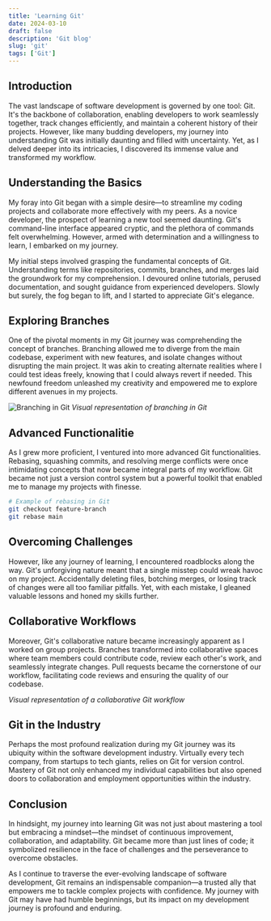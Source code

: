 ```yaml
---
title: 'Learning Git'
date: 2024-03-10
draft: false
description: 'Git blog'
slug: 'git'
tags: ['Git']
---
```


## Introduction

The vast landscape of software development is governed by one tool: Git. It's the backbone of collaboration, enabling developers to work seamlessly together, track changes efficiently, and maintain a coherent history of their projects. However, like many budding developers, my journey into understanding Git was initially daunting and filled with uncertainty. Yet, as I delved deeper into its intricacies, I discovered its immense value and transformed my workflow.

## Understanding the Basics

My foray into Git began with a simple desire—to streamline my coding projects and collaborate more effectively with my peers. As a novice developer, the prospect of learning a new tool seemed daunting. Git's command-line interface appeared cryptic, and the plethora of commands felt overwhelming. However, armed with determination and a willingness to learn, I embarked on my journey.

My initial steps involved grasping the fundamental concepts of Git. Understanding terms like repositories, commits, branches, and merges laid the groundwork for my comprehension. I devoured online tutorials, perused documentation, and sought guidance from experienced developers. Slowly but surely, the fog began to lift, and I started to appreciate Git's elegance.

## Exploring Branches

One of the pivotal moments in my Git journey was comprehending the concept of branches. Branching allowed me to diverge from the main codebase, experiment with new features, and isolate changes without disrupting the main project. It was akin to creating alternate realities where I could test ideas freely, knowing that I could always revert if needed. This newfound freedom unleashed my creativity and empowered me to explore different avenues in my projects.

![Branching in Git](https://www.example.com/branching_diagram.png)
_Visual representation of branching in Git_

## Advanced Functionalitie

As I grew more proficient, I ventured into more advanced Git functionalities. Rebasing, squashing commits, and resolving merge conflicts were once intimidating concepts that now became integral parts of my workflow. Git became not just a version control system but a powerful toolkit that enabled me to manage my projects with finesse.

```bash
# Example of rebasing in Git
git checkout feature-branch
git rebase main
```

## Overcoming Challenges

However, like any journey of learning, I encountered roadblocks along the way. Git's unforgiving nature meant that a single misstep could wreak havoc on my project. Accidentally deleting files, botching merges, or losing track of changes were all too familiar pitfalls. Yet, with each mistake, I gleaned valuable lessons and honed my skills further.

## Collaborative Workflows

Moreover, Git's collaborative nature became increasingly apparent as I worked on group projects. Branches transformed into collaborative spaces where team members could contribute code, review each other's work, and seamlessly integrate changes. Pull requests became the cornerstone of our workflow, facilitating code reviews and ensuring the quality of our codebase.

_Visual representation of a collaborative Git workflow_

## Git in the Industry

Perhaps the most profound realization during my Git journey was its ubiquity within the software development industry. Virtually every tech company, from startups to tech giants, relies on Git for version control. Mastery of Git not only enhanced my individual capabilities but also opened doors to collaboration and employment opportunities within the industry.

## Conclusion

In hindsight, my journey into learning Git was not just about mastering a tool but embracing a mindset—the mindset of continuous improvement, collaboration, and adaptability. Git became more than just lines of code; it symbolized resilience in the face of challenges and the perseverance to overcome obstacles.

As I continue to traverse the ever-evolving landscape of software development, Git remains an indispensable companion—a trusted ally that empowers me to tackle complex projects with confidence. My journey with Git may have had humble beginnings, but its impact on my development journey is profound and enduring.
